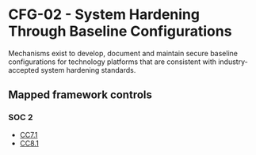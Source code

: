 # CFG-02 - System Hardening Through Baseline Configurations
Mechanisms exist to develop, document and maintain secure baseline configurations for technology platforms that are consistent with industry-accepted system hardening standards. 
## Mapped framework controls
### SOC 2
- [CC7.1](../soc2/cc71.md)
- [CC8.1](../soc2/cc81.md)
